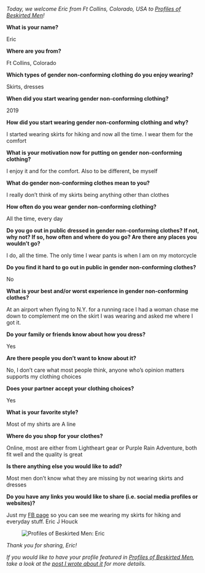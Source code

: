 *Today, we welcome Eric from Ft Collins, Colorado, USA to [Profiles of Beskirted Men](https://www.the-beskirted-man.com/category/profiles-of-beskirted-men/)!*

**What is your name?**

Eric

**Where are you from?**

Ft Collins, Colorado

**Which types of gender non-conforming clothing do you enjoy wearing?**

Skirts, dresses

**When did you start wearing gender non-conforming clothing?**

2019

**How did you start wearing gender non-conforming clothing and why?**

I started wearing skirts for hiking and now all the time. I wear them for the comfort

**What is your motivation now for putting on gender non-conforming clothing?**

I enjoy it and for the comfort. Also to be different, be myself

**What do gender non-conforming clothes mean to you?**

I really don’t think of my skirts being anything other than clothes

**How often do you wear gender non-conforming clothing?**

All the time, every day

**Do you go out in public dressed in gender non-conforming clothes? If not, why not? If so, how often and where do you go? Are there any places you wouldn’t go?**

I do, all the time. The only time I wear pants is when I am on my motorcycle

**Do you find it hard to go out in public in gender non-conforming clothes?**

No

**What is your best and/or worst experience in gender non-conforming clothes?**

At an airport when flying to N.Y. for a running race I had a woman chase me down to complement me on the skirt I was wearing and asked me where I got it.

**Do your family or friends know about how you dress?**

Yes

**Are there people you don’t want to know about it?**

No, I don’t care what most people think, anyone who’s opinion matters supports my clothing choices

**Does your partner accept your clothing choices?**

Yes

**What is your favorite style?**

Most of my shirts are A line

**Where do you shop for your clothes?**

Online, most are either from Lightheart gear or Purple Rain Adventure, both fit well and the quality is great

**Is there anything else you would like to add?**

Most men don’t know what they are missing by not wearing skirts and dresses

**Do you have any links you would like to share (i.e. social media profiles or websites)?**

Just my [FB page](https://www.facebook.com/eric.j.houck) so you can see me wearing my skirts for hiking and everyday stuff. Eric J Houck

<figure><img loading="lazy" decoding="async" src="eric.jpg" alt="Profiles of Beskirted Men: Eric"></figure>

*Thank you for sharing, Eric!*

*If you would like to have your profile featured in [Profiles of Beskirted Men](https://www.the-beskirted-man.com/category/profiles-of-beskirted-men/), take a look at the [post I wrote about it](https://www.the-beskirted-man.com/profiles-of-beskirted-men/profiles-of-beskirted-men/) for more details.*